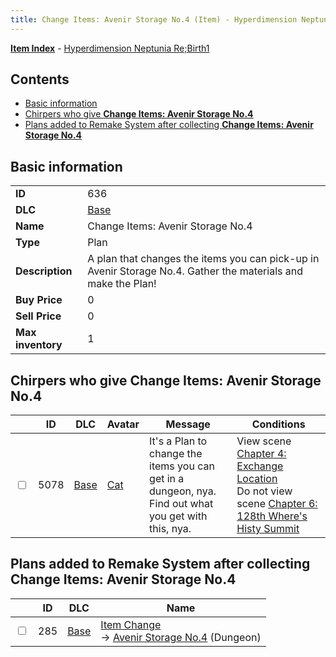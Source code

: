 ```yaml
---
title: Change Items: Avenir Storage No.4 (Item) - Hyperdimension Neptunia Re;Birth1
---
```


[**Item Index**](/neptunia/rb1/item/index.html) - [Hyperdimension Neptunia Re;Birth1](/neptunia/rb1)

## Contents

- [Basic information](#basic-information)
- [Chirpers who give **Change Items: Avenir Storage No.4**](#chirpers-who-give-change-items-avenir-storage-no4)
- [Plans added to Remake System after collecting **Change Items: Avenir Storage No.4**](#plans-added-to-remake-system-after-collecting-change-items-avenir-storage-no4)

## Basic information

|   |   |
| -- | -- |
| **ID** | 636 |
| **DLC** | [Base](/neptunia/rb1/dlc/1-base.html) |
| **Name** | Change Items: Avenir Storage No.4 |
| **Type** | Plan |
| **Description** | A plan that changes the items you can pick-up in Avenir Storage No.4. Gather the materials and make the Plan! |
| **Buy Price** | 0 |
| **Sell Price** | 0 |
| **Max inventory** | 1 |


## Chirpers who give **Change Items: Avenir Storage No.4**

|    | ID | DLC | Avatar | Message | Conditions |
| -- | -- | --- | ------ | ------- | ---------- |
| <input type="checkbox" id="rb1-chirper-event-1-5078" class="trackbox" /> | 5078 | [Base](/neptunia/rb1/dlc/1-base.html) | [Cat](/neptunia/rb1/undefined/1-226-cat.html) | It's a Plan to change the items you can get in a dungeon, nya.<br />Find out what you get with this, nya. | View scene [Chapter 4: Exchange Location](/neptunia/rb1/scene/1-414-chapter-4-exchange-location.html)<br />Do not view scene [Chapter 6: 128th Where's Histy Summit](/neptunia/rb1/scene/1-601-chapter-6-128th-wheres-histy-summit.html) |


## Plans added to Remake System after collecting **Change Items: Avenir Storage No.4**

|    | ID | DLC | Name |
| -- | -- | --- | ---- |
| <input type="checkbox" id="rb1-remake-1-285" class="trackbox" /> | 285 | [Base](/neptunia/rb1/dlc/1-base.html) | [Item Change](/neptunia/rb1/remake/1-285-item-change.html)<br /> → [Avenir Storage No.4](/neptunia/rb1/dungeon/1-13-avenir-storage-no-4.html) (Dungeon) |
